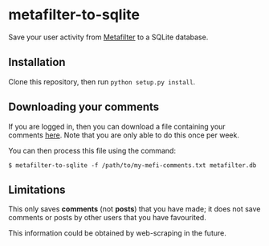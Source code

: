 # metafilter-to-sqlite

Save your user activity from [Metafilter](https://www.metafilter.com/) to a SQLite database.

## Installation

Clone this repository, then run `python setup.py install`.


## Downloading your comments

If you are logged in, then you can download a file containing your comments [here](http://www.metafilter.com/contribute/my-mefi-export.mefi).
Note that you are only able to do this once per week.

You can then process this file using the command:

    $ metafilter-to-sqlite -f /path/to/my-mefi-comments.txt metafilter.db

## Limitations

This only saves **comments** (not **posts**) that you have made; it does not save comments or posts by other users that you have favourited.

This information could be obtained by web-scraping in the future.
